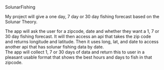 SolunarFishing

My project will give a one day, 7 day or 30 day fishing forecast based
on the Solunar Theory.

The app will ask the user for a zipcode, date and whether they want a 
1, 7 or 30 day fishing forecast.  It will then access an api that takes 
the zip code and returns longitude and latitude.  Then it uses long, lat, 
and date to access another api that has solunar fishing data by date.  
The app will collect 1, 7 or 30 days of data and return this to user in a
pleasant usable format that shows the best hours and days to fish in 
that zipcode.  